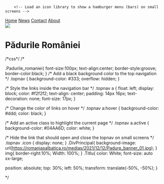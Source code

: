 <html>
    <head>
        <link rel="stylesheet" href="stil.css"/>
        <meta name="viewport" content="width=device-width,initial-scale=1.0"/>
    </head>
    <body>
        
        <!-- Load an icon library to show a hamburger menu (bars) on small screens -->
<link rel="stylesheet" href="https://cdnjs.cloudflare.com/ajax/libs/font-awesome/4.7.0/css/font-awesome.min.css">

<div class="topnav" id="myTopnav">
  <a href="Home.html" class="active">Home</a>
  <a href="#news">News</a>
  <a href="#contact">Contact</a>
  <a href="#about">About</a>
  <a href="javascript:void(0);" class="icon" onclick="myFunction()">
    <i class="fa fa-bars"></i>
  </a>
</div>
<div>
  <img src="https://romaniasalbatica.ro/medias/2021/12/12/Padure_banner_01.jpg"/>
    <h1 class="Titlu">
      Pădurile României
    </h1>
  
</div>
    </body>
</html>
/*css*/
/*

.Padurile_romaniei{
    font-size:100px;
    text-align:center;
    border-style:groove;
    border-color:black;
}
/* Add a black background color to the top navigation */
.topnav {
  background-color: #333;
  overflow: hidden;
}

/* Style the links inside the navigation bar */
.topnav a {
  float: left;
  display: block;
  color: #f2f2f2;
  text-align: center;
  padding: 14px 16px;
  text-decoration: none;
  font-size: 17px;
}

/* Change the color of links on hover */
.topnav a:hover {
  background-color: #ddd;
  color: black;
}

/* Add an active class to highlight the current page */
.topnav a.active {
  background-color: #04AA6D;
  color: white;
}

/* Hide the link that should open and close the topnav on small screens */
.topnav .icon {
  display: none;
}
.DivPrincipal{
    background-image: url(https://romaniasalbatica.ro/medias/2021/12/12/Padure_banner_01.jpg);
}
img{
    border-right:10%;
    Width: 100%;
}
.Titlu{
  color: White;
  font-size: auto xx-large;
  
  position: absolute;
  top: 30%;
  left: 50%;
  transform: translate(-50%, -50%);
}

*/

